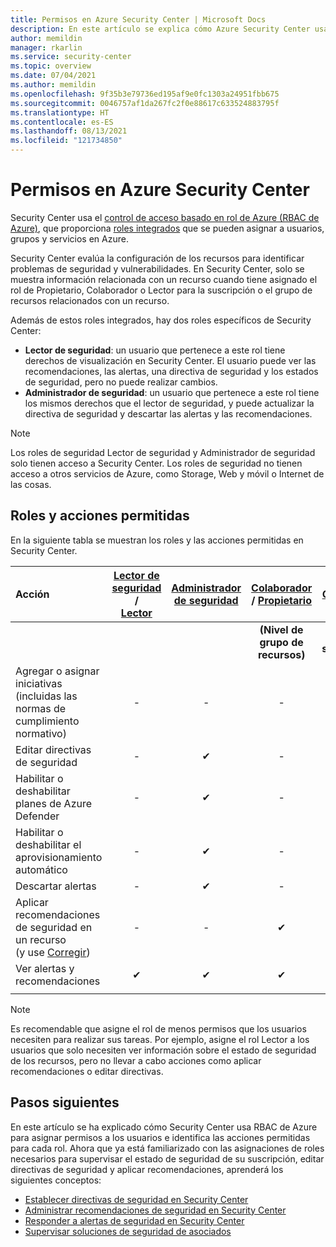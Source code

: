 ```yaml
---
title: Permisos en Azure Security Center | Microsoft Docs
description: En este artículo se explica cómo Azure Security Center usa el control de acceso basado en roles para asignar permisos a los usuarios e identifica las acciones permitidas para cada rol.
author: memildin
manager: rkarlin
ms.service: security-center
ms.topic: overview
ms.date: 07/04/2021
ms.author: memildin
ms.openlocfilehash: 9f35b3e79736ed195af9e0fc1303a24951fbb675
ms.sourcegitcommit: 0046757af1da267fc2f0e88617c633524883795f
ms.translationtype: HT
ms.contentlocale: es-ES
ms.lasthandoff: 08/13/2021
ms.locfileid: "121734850"
---
```

# <a name="permissions-in-azure-security-center"></a>Permisos en Azure Security Center

Security Center usa el [control de acceso basado en rol de Azure (RBAC de Azure)](../role-based-access-control/role-assignments-portal.md), que proporciona [roles integrados](../role-based-access-control/built-in-roles.md) que se pueden asignar a usuarios, grupos y servicios en Azure.

Security Center evalúa la configuración de los recursos para identificar problemas de seguridad y vulnerabilidades. En Security Center, solo se muestra información relacionada con un recurso cuando tiene asignado el rol de Propietario, Colaborador o Lector para la suscripción o el grupo de recursos relacionados con un recurso.

Además de estos roles integrados, hay dos roles específicos de Security Center:

* **Lector de seguridad**: un usuario que pertenece a este rol tiene derechos de visualización en Security Center. El usuario puede ver las recomendaciones, las alertas, una directiva de seguridad y los estados de seguridad, pero no puede realizar cambios.
* **Administrador de seguridad**: un usuario que pertenece a este rol tiene los mismos derechos que el lector de seguridad, y puede actualizar la directiva de seguridad y descartar las alertas y las recomendaciones.

> [!NOTE]
> Los roles de seguridad Lector de seguridad y Administrador de seguridad solo tienen acceso a Security Center. Los roles de seguridad no tienen acceso a otros servicios de Azure, como Storage, Web y móvil o Internet de las cosas.

## <a name="roles-and-allowed-actions"></a>Roles y acciones permitidas

En la siguiente tabla se muestran los roles y las acciones permitidas en Security Center.

| **Acción**                                                                                                                      | [Lector de seguridad](../role-based-access-control/built-in-roles.md#security-reader) / <br> [Lector](../role-based-access-control/built-in-roles.md#reader) | [Administrador de seguridad](../role-based-access-control/built-in-roles.md#security-admin) | [Colaborador](../role-based-access-control/built-in-roles.md#contributor) / [Propietario](../role-based-access-control/built-in-roles.md#owner)| [Colaborador](../role-based-access-control/built-in-roles.md#contributor)| [Propietario](../role-based-access-control/built-in-roles.md#owner)|
|:----------------------------------------------------------------------------------------------------------------------------|:-----------------------------:|:--------------:|:------------------------------------------------------:|:------------------------:|:------------------:|
||||**(Nivel de grupo de recursos)**|**(Nivel de suscripción)**|**(Nivel de suscripción)**|
| Agregar o asignar iniciativas (incluidas las normas de cumplimiento normativo)                                                         | -                             | -              | -                                                      | -                        | ✔                 |
| Editar directivas de seguridad                                                                                                        | -                             | ✔             | -                                                      | -                        | ✔                 |
| Habilitar o deshabilitar planes de Azure Defender                                                                                             | -                             | ✔             | -                                                      | -                        | ✔                 |
| Habilitar o deshabilitar el aprovisionamiento automático                                                                                          | -                             | ✔             | -                                                      | ✔                       | ✔                  |
| Descartar alertas                                                                                                              | -                             | ✔             | -                                                      | ✔                       | ✔                  |
| Aplicar recomendaciones de seguridad en un recurso</br> (y use [Corregir](security-center-remediate-recommendations.md#fix-button)) | -                             | -              | ✔                                                     | ✔                        | ✔                 |
| Ver alertas y recomendaciones                                                                                             | ✔                            | ✔              | ✔                                                     | ✔                        | ✔                 |
||||||

> [!NOTE]
> Es recomendable que asigne el rol de menos permisos que los usuarios necesiten para realizar sus tareas. Por ejemplo, asigne el rol Lector a los usuarios que solo necesiten ver información sobre el estado de seguridad de los recursos, pero no llevar a cabo acciones como aplicar recomendaciones o editar directivas.

## <a name="next-steps"></a>Pasos siguientes
En este artículo se ha explicado cómo Security Center usa RBAC de Azure para asignar permisos a los usuarios e identifica las acciones permitidas para cada rol. Ahora que ya está familiarizado con las asignaciones de roles necesarios para supervisar el estado de seguridad de su suscripción, editar directivas de seguridad y aplicar recomendaciones, aprenderá los siguientes conceptos:

- [Establecer directivas de seguridad en Security Center](tutorial-security-policy.md)
- [Administrar recomendaciones de seguridad en Security Center](security-center-recommendations.md)
- [Responder a alertas de seguridad en Security Center](security-center-managing-and-responding-alerts.md)
- [Supervisar soluciones de seguridad de asociados](./security-center-partner-integration.md)